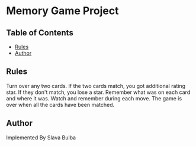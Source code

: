 # Memory Game Project

## Table of Contents

* [Rules](#rules)
* [Author](#author)

## Rules

Turn over any two cards.
If the two cards match, you got additional rating star.
If they don't match, you lose a star.
Remember what was on each card and where it was.
Watch and remember during each move.
The game is over when all the cards have been matched.

## Author

Implemented By Slava Bulba